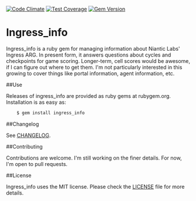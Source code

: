 [![Code Climate](https://img.shields.io/codeclimate/github/snibble/ingress_info/badges/gpa.svg?style=flat)](https://codeclimate.com/github/snibble/ingress_info)
[![Test Coverage](https://img.shields.io/codeclimate/github/snibble/ingress_info/badges/coverage.svg?style=flat)](https://codeclimate.com/github/snibble/ingress_info)
[![Gem Version](https://badge.fury.io/rb/ingress_info.svg)](http://badge.fury.io/rb/ingress_info)

Ingress_info
============

Ingress_info is a ruby gem for managing information about Niantic Labs' Ingress ARG. In present form, it answers questions about cycles and checkpoints for game scoring. Longer-term, cell scores would be awesome, if I can figure out where to get them. I'm not particularly interested in this growing to cover things like portal information, agent information, etc.

##Use

Releases of ingress_info are provided as ruby gems at rubygem.org. Installation is as easy as:
```sh
    $ gem install ingress_info
```

##Changelog

See [CHANGELOG][].

##Contributing

Contributions are welcome. I'm still working on the finer details. For now, I'm open to pull requests.

##License

Ingress_info uses the MIT license. Please check the [LICENSE][] file for more details.

[license]: https://github.com/snibble/ingress_info/blob/master/LICENSE
[changelog]: https://github.com/snibble/ingress_info/blob/master/CHANGELOG.md
